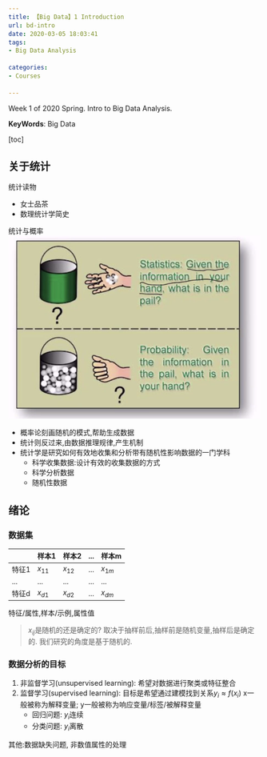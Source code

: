 ```yaml
---
title: 【Big Data】1 Introduction
url: bd-intro
date: 2020-03-05 18:03:41
tags: 
- Big Data Analysis

categories: 
- Courses

---
```


Week 1 of 2020 Spring. Intro to Big Data Analysis.

**KeyWords**: Big Data

<!--more-->

[toc]

## 关于统计

统计读物
- 女士品茶
- 数理统计学简史

统计与概率
![](img/0305-1.png)
- 概率论刻画随机的模式,帮助生成数据
- 统计则反过来,由数据推理规律,产生机制
- 统计学是研究如何有效地收集和分析带有随机性影响数据的一门学科
    - 科学收集数据:设计有效的收集数据的方式
    - 科学分析数据
    - 随机性数据

## 绪论

### 数据集

| | 样本1 | 样本2 | ... | 样本m |
|--|--|--|--|--|
|特征1|$x_{11}$|$x_{12}$|...|$x_{1m}$|
|...|...|...|...|...|
|特征d|$x_{d1}$|$x_{d2}$|...|$x_{dm}$|

特征/属性,样本/示例,属性值

> $x_{ij}$是随机的还是确定的?
> 取决于抽样前后,抽样前是随机变量,抽样后是确定的. 我们研究的角度是基于随机的.

### 数据分析的目标

1. 非监督学习(unsupervised learning): 希望对数据进行聚类或特征整合
2. 监督学习(supervised learning): 目标是希望通过建模找到关系$y_i \approx f(x_i)$
  x一般被称为解释变量; y一般被称为响应变量/标签/被解释变量
    - 回归问题: $y_i$连续
    - 分类问题: $y_i$离散

其他:数据缺失问题, 非数值属性的处理

